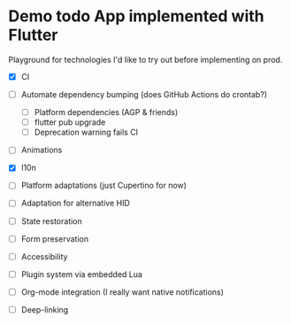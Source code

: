 # Demo todo App implemented with Flutter

Playground for technologies I'd like to try out before implementing on prod.
- [x] CI
- [ ] Automate dependency bumping (does GitHub Actions do crontab?)
  - [ ] Platform dependencies (AGP & friends)
  - [ ] flutter pub upgrade
  - [ ] Deprecation warning fails CI
- [ ]  Animations
- [x]  l10n
- [ ]  Platform adaptations (just Cupertino for now)
- [ ]  Adaptation for alternative HID
- [ ]  State restoration
- [ ]  Form preservation
- [ ]  Accessibility
- [ ]  Plugin system via embedded Lua
- [ ]  Org-mode integration (I really want native notifications)
- [ ]  Deep-linking

